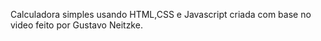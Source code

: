 Calculadora simples usando HTML,CSS e Javascript criada com base no video feito por Gustavo Neitzke.

